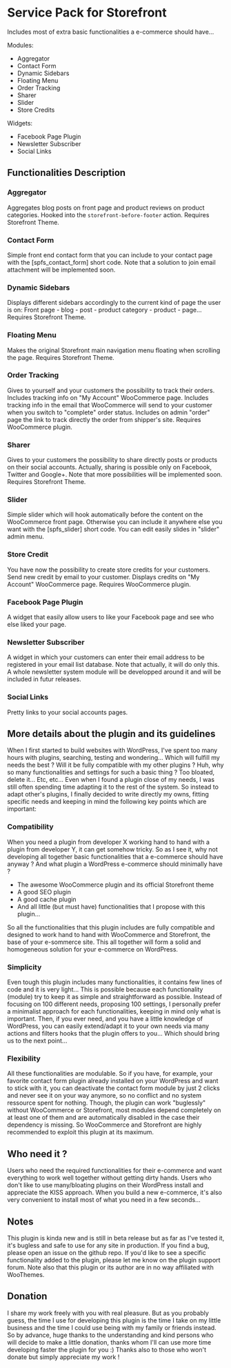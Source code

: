 # Service Pack for Storefront

Includes most of extra basic functionalities a e-commerce should have...

Modules:

- Aggregator
- Contact Form
- Dynamic Sidebars
- Floating Menu
- Order Tracking
- Sharer
- Slider
- Store Credits

Widgets:

- Facebook Page Plugin
- Newsletter Subscriber
- Social Links

## Functionalities Description

### Aggregator

Aggregates blog posts on front page and product reviews on product categories.
Hooked into the `storefront-before-footer` action.
Requires Storefront Theme.

### Contact Form

Simple front end contact form that you can include to your contact page with the [spfs_contact_form] short code.
Note that a solution to join email attachment will be implemented soon.

### Dynamic Sidebars

Displays different sidebars accordingly to the current kind of page the user is on:
Front page - blog - post - product category - product - page...
Requires Storefront Theme.

### Floating Menu

Makes the original Storefront main navigation menu floating when scrolling the page.
Requires Storefront Theme.

### Order Tracking

Gives to yourself and your customers the possibility to track their orders.
Includes tracking info on "My Account" WooCommerce page.
Includes tracking info in the email that WooCommerce will send to your customer when you switch to "complete" order status.
Includes on admin "order" page the link to track directly the order from shipper's site.
Requires WooCommerce plugin.

### Sharer

Gives to your customers the possibility to share directly posts or products on their social accounts.
Actually, sharing is possible only on Facebook, Twitter and Google+.
Note that more possibilities will be implemented soon.
Requires Storefront Theme.

### Slider

Simple slider which will hook automatically before the content on the WooCommerce front page.
Otherwise you can include it anywhere else you want with the [spfs_slider] short code.
You can edit easily slides in "slider" admin menu.

### Store Credit

You have now the possibility to create store credits for your customers.
Send new credit by email to your customer.
Displays credits on "My Account" WooCommerce page.
Requires WooCommerce plugin.

### Facebook Page Plugin

A widget that easily allow users to like your Facebook page and see who else liked your page.

### Newsletter Subscriber

A widget in which your customers can enter their email address to be registered in your email list database.
Note that actually, it will do only this. A whole newsletter system module will be developped around it and will be included in futur releases.

### Social Links

Pretty links to your social accounts pages.

## More details about the plugin and its guidelines

When I first started to build websites with WordPress, I've spent too many hours with plugins, searching, testing and wondering...
Which will fulfill my needs the best ? Will it be fully compatible with my other plugins ? Huh, why so many functionalities and settings for such a basic thing ? Too bloated, delete it... Etc, etc...
Even when I found a plugin close of my needs, I was still often spending time adapting it to the rest of the system.
So instead to adapt other's plugins, I finally decided to write directly my owns, fitting specific needs and keeping in mind the following key points which are important:

### Compatibility

When you need a plugin from developer X working hand to hand with a plugin from developer Y, it can get somehow tricky.
So as I see it, why not developing all together basic functionalities that a e-commerce should have anyway ? And what plugin a WordPress e-commerce should minimally have ?

- The awesome WooCommerce plugin and its official Storefront theme
- A good SEO plugin
- A good cache plugin
- And all little (but must have) functionalities that I propose with this plugin...

So all the functionalities that this plugin includes are fully compatible and designed to work hand to hand with WooCommerce and Storefront, the base of your e-sommerce site.
This all together will form a solid and homogeneous solution for your e-commerce on WordPress.

### Simplicity

Even tough this plugin includes many functionalities, it contains few lines of code and it is very light... This is possible because each functionality (module) try to keep it as simple and straightforward as possible.
Instead of focusing on 100 different needs, proposing 100 settings, I personally prefer a minimalist approach for each functionalities, keeping in mind only what is important. Then, if you ever need, and you have a little knowledge of WordPress, you can easily extend/adapt it to your own needs via many actions and filters hooks that the plugin offers to you... Which should bring us to the next point...

### Flexibility

All these functionalities are modulable. So if you have, for example, your favorite contact form plugin already installed on your WordPress and want to stick with it, you can deactivate the contact form module by just 2 clicks and never see it on your way anymore, so no conflict and no system ressource spent for nothing.
Though, the plugin can work "buglessly" without WooCommerce or Storefront, most modules depend completely on at least one of them and are automatically disabled in the case their dependency is missing. So WooCommerce and Storefront are highly recommended to exploit this plugin at its maximum.

## Who need it ?

Users who need the required functionalities for their e-commerce and want everything to work well together without getting dirty hands.
Users who don't like to use many/bloating plugins on their WordPress install and appreciate the KISS approach.
When you build a new e-commerce, it's also very convenient to install most of what you need in a few seconds...

## Notes

This plugin is kinda new and is still in beta release but as far as I've tested it, it's bugless and safe to use for any site in production.
If you find a bug, please open an issue on the github repo.
If you'd like to see a specific functionality added to the plugin, please let me know on the plugin support forum.
Note also that this plugin or its author are in no way affiliated with WooThemes.

## Donation

I share my work freely with you with real pleasure.
But as you probably guess, the time I use for developing this plugin is the time I take on my little business and the time I could use being with my family or friends instead.
So by advance, huge thanks to the understanding and kind persons who will decide to make a little donation, thanks whom I'll can use more time developing faster the plugin for you :)
Thanks also to those who won't donate but simply appreciate my work !
